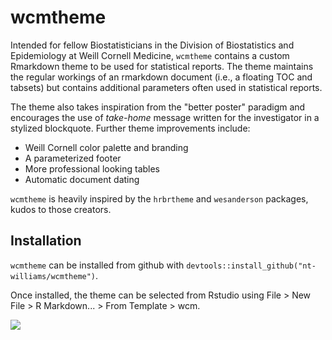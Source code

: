 # wcmtheme

Intended for fellow Biostatisticians in the Division of Biostatistics and Epidemiology at Weill Cornell Medicine, `wcmtheme` contains a custom Rmarkdown theme to be used for statistical reports. The theme maintains the regular workings of an rmarkdown document (i.e., a floating TOC and tabsets) but contains additional parameters often used in statistical reports. 

The theme also takes inspiration from the "better poster" paradigm and encourages the use of *take-home* message written for the investigator in a stylized blockquote. Further theme improvements include: 

- Weill Cornell color palette and branding
- A parameterized footer
- More professional looking tables
- Automatic document dating

`wcmtheme` is heavily inspired by the `hrbrtheme` and `wesanderson` packages, kudos to those creators. 

## Installation

`wcmtheme` can be installed from github with `devtools::install_github("nt-williams/wcmtheme")`. 

Once installed, the theme can be selected from Rstudio using File > New File > R Markdown... > From Template > wcm.

![](https://i.imgur.com/zsnFpHZ.png)
